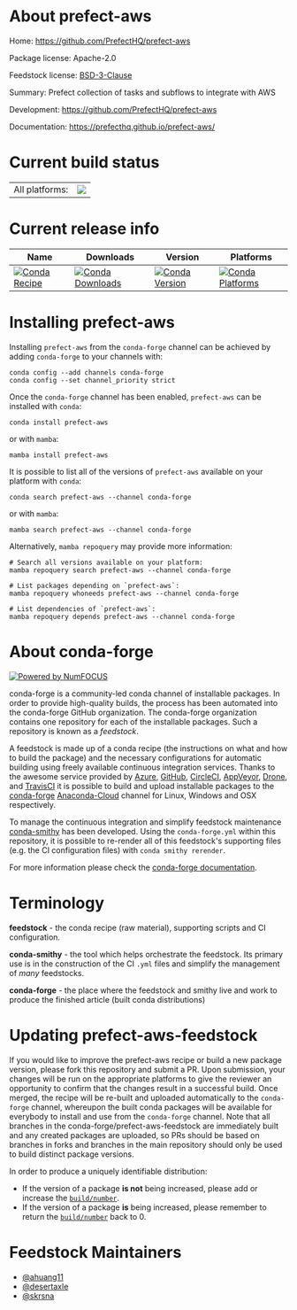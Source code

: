 About prefect-aws
=================

Home: https://github.com/PrefectHQ/prefect-aws

Package license: Apache-2.0

Feedstock license: [BSD-3-Clause](https://github.com/conda-forge/prefect-aws-feedstock/blob/main/LICENSE.txt)

Summary: Prefect collection of tasks and subflows to integrate with AWS

Development: https://github.com/PrefectHQ/prefect-aws

Documentation: https://prefecthq.github.io/prefect-aws/

Current build status
====================


<table><tr><td>All platforms:</td>
    <td>
      <a href="https://dev.azure.com/conda-forge/feedstock-builds/_build/latest?definitionId=18421&branchName=main">
        <img src="https://dev.azure.com/conda-forge/feedstock-builds/_apis/build/status/prefect-aws-feedstock?branchName=main">
      </a>
    </td>
  </tr>
</table>

Current release info
====================

| Name | Downloads | Version | Platforms |
| --- | --- | --- | --- |
| [![Conda Recipe](https://img.shields.io/badge/recipe-prefect--aws-green.svg)](https://anaconda.org/conda-forge/prefect-aws) | [![Conda Downloads](https://img.shields.io/conda/dn/conda-forge/prefect-aws.svg)](https://anaconda.org/conda-forge/prefect-aws) | [![Conda Version](https://img.shields.io/conda/vn/conda-forge/prefect-aws.svg)](https://anaconda.org/conda-forge/prefect-aws) | [![Conda Platforms](https://img.shields.io/conda/pn/conda-forge/prefect-aws.svg)](https://anaconda.org/conda-forge/prefect-aws) |

Installing prefect-aws
======================

Installing `prefect-aws` from the `conda-forge` channel can be achieved by adding `conda-forge` to your channels with:

```
conda config --add channels conda-forge
conda config --set channel_priority strict
```

Once the `conda-forge` channel has been enabled, `prefect-aws` can be installed with `conda`:

```
conda install prefect-aws
```

or with `mamba`:

```
mamba install prefect-aws
```

It is possible to list all of the versions of `prefect-aws` available on your platform with `conda`:

```
conda search prefect-aws --channel conda-forge
```

or with `mamba`:

```
mamba search prefect-aws --channel conda-forge
```

Alternatively, `mamba repoquery` may provide more information:

```
# Search all versions available on your platform:
mamba repoquery search prefect-aws --channel conda-forge

# List packages depending on `prefect-aws`:
mamba repoquery whoneeds prefect-aws --channel conda-forge

# List dependencies of `prefect-aws`:
mamba repoquery depends prefect-aws --channel conda-forge
```


About conda-forge
=================

[![Powered by
NumFOCUS](https://img.shields.io/badge/powered%20by-NumFOCUS-orange.svg?style=flat&colorA=E1523D&colorB=007D8A)](https://numfocus.org)

conda-forge is a community-led conda channel of installable packages.
In order to provide high-quality builds, the process has been automated into the
conda-forge GitHub organization. The conda-forge organization contains one repository
for each of the installable packages. Such a repository is known as a *feedstock*.

A feedstock is made up of a conda recipe (the instructions on what and how to build
the package) and the necessary configurations for automatic building using freely
available continuous integration services. Thanks to the awesome service provided by
[Azure](https://azure.microsoft.com/en-us/services/devops/), [GitHub](https://github.com/),
[CircleCI](https://circleci.com/), [AppVeyor](https://www.appveyor.com/),
[Drone](https://cloud.drone.io/welcome), and [TravisCI](https://travis-ci.com/)
it is possible to build and upload installable packages to the
[conda-forge](https://anaconda.org/conda-forge) [Anaconda-Cloud](https://anaconda.org/)
channel for Linux, Windows and OSX respectively.

To manage the continuous integration and simplify feedstock maintenance
[conda-smithy](https://github.com/conda-forge/conda-smithy) has been developed.
Using the ``conda-forge.yml`` within this repository, it is possible to re-render all of
this feedstock's supporting files (e.g. the CI configuration files) with ``conda smithy rerender``.

For more information please check the [conda-forge documentation](https://conda-forge.org/docs/).

Terminology
===========

**feedstock** - the conda recipe (raw material), supporting scripts and CI configuration.

**conda-smithy** - the tool which helps orchestrate the feedstock.
                   Its primary use is in the construction of the CI ``.yml`` files
                   and simplify the management of *many* feedstocks.

**conda-forge** - the place where the feedstock and smithy live and work to
                  produce the finished article (built conda distributions)


Updating prefect-aws-feedstock
==============================

If you would like to improve the prefect-aws recipe or build a new
package version, please fork this repository and submit a PR. Upon submission,
your changes will be run on the appropriate platforms to give the reviewer an
opportunity to confirm that the changes result in a successful build. Once
merged, the recipe will be re-built and uploaded automatically to the
`conda-forge` channel, whereupon the built conda packages will be available for
everybody to install and use from the `conda-forge` channel.
Note that all branches in the conda-forge/prefect-aws-feedstock are
immediately built and any created packages are uploaded, so PRs should be based
on branches in forks and branches in the main repository should only be used to
build distinct package versions.

In order to produce a uniquely identifiable distribution:
 * If the version of a package **is not** being increased, please add or increase
   the [``build/number``](https://docs.conda.io/projects/conda-build/en/latest/resources/define-metadata.html#build-number-and-string).
 * If the version of a package **is** being increased, please remember to return
   the [``build/number``](https://docs.conda.io/projects/conda-build/en/latest/resources/define-metadata.html#build-number-and-string)
   back to 0.

Feedstock Maintainers
=====================

* [@ahuang11](https://github.com/ahuang11/)
* [@desertaxle](https://github.com/desertaxle/)
* [@skrsna](https://github.com/skrsna/)

